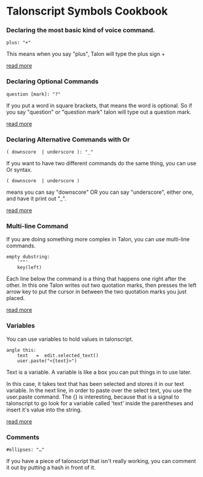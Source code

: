 # Talonscript Symbols Cookbook


### Declaring the most basic kind of voice command.

```
plus: "+"
```

This means when you say "plus", Talon will type the plus sign + 

[read more](talonscript-symbols-cookbook-long-version.md#declaring-the-most-basic-kind-of-voice-command)

### Declaring Optional Commands

```
question [mark]: "?"
```

If you put a word in square brackets, that means the word is optional.  So if you say "question" or "question mark" talon will type out a question mark.  

[read more](talonscript-symbols-cookbook-long-version.md#declaring-optional-commands)

### Declaring Alternative Commands with Or

```
( downscore  | underscore ): "_"
```

If you want to have two different commands do the same thing, you can use Or syntax.  

```( downscore  | underscore )```

means you can say "downscore" OR you can say "underscore", either one, and have it print out "_".


[read more](talonscript-symbols-cookbook-long-version.md#declaring-alternative-commands-with-or)

### Multi-line Command

If you are doing something more complex in Talon, you can use multi-line commands.  

``` 
empty dubstring:  
    '""'
    key(left)
```

Each line below the command is a thing that happens one right after the other. In this one Talon writes out two quotation marks, then presses the left arrow key to put the cursor in between the two quotation marks you just placed. 

[read more](talonscript-symbols-cookbook-long-version.md#multi-line-command)

### Variables

You can use variables to hold values in talonscript.  

```
angle this: 
    text   =  edit.selected_text()
    user.paste("<{text}>")
```

Text is a variable.  A variable is like a box you can put things in to use later.  

In this case, it takes text that has been selected and stores it in our text variable.  In the next line, in order to paste over the select text, you use the user.paste command.  The {} is interesting, because that is a signal to talonscript to go look for a variable called 'text' inside the parentheses and insert it's value into the string. 

[read more](talonscript-symbols-cookbook-long-version.md#variables)

### Comments 


```
#ellipses: "…"
```

If you have a piece of talonscript that isn't really working, you can comment it out by putting a hash in front of it.  